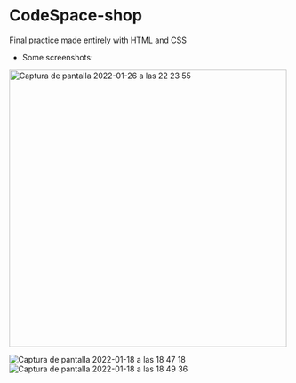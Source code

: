 # CodeSpace-shop
Final practice made entirely with HTML and CSS 

- Some screenshots:

<img width="499" alt="Captura de pantalla 2022-01-26 a las 22 23 55" src="https://user-images.githubusercontent.com/90695378/151249603-544e846c-82ea-415c-a9f6-9ec259c3218c.png">

![Captura de pantalla 2022-01-18 a las 18 47 18](https://user-images.githubusercontent.com/90695378/149991532-a59e353e-c43e-436a-b0c7-5b3d6f7d4055.png)
![Captura de pantalla 2022-01-18 a las 18 49 36](https://user-images.githubusercontent.com/90695378/149991563-9d30d452-736b-48da-a988-e67ecae05908.png)
